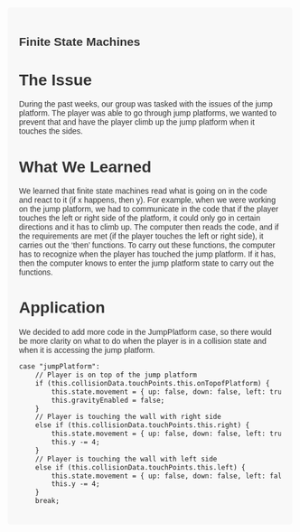 <div style="background-color: #f8f8f8; padding: 20px; border-radius: 5px;">

## <span style="font-family: Arial, sans-serif; color: #333;">Finite State Machines</span>

# <span style="font-family: Arial, sans-serif; color: #333;">The Issue</span>
<span style="font-family: Arial, sans-serif; color: #333;">During the past weeks, our group was tasked with the issues of the jump platform. The player was able to go through jump platforms, we wanted to prevent that and have the player climb up the jump platform when it touches the sides.</span>


# <span style="font-family: Arial, sans-serif; color: #333;">What We Learned</span>
<span style="font-family: Arial, sans-serif; color: #333;">We learned that finite state machines read what is going on in the code and react to it (if x happens, then y). For example, when we were working on the jump platform, we had to communicate in the code that if the player touches the left or right side of the platform, it could only go in certain directions and it has to climb up. The computer then reads the code, and if the requirements are met (if the player touches the left or right side), it carries out the ‘then’ functions. To carry out these functions, the computer has to recognize when the player has touched the jump platform. If it has, then the computer knows to enter the jump platform state to carry out the functions.</span>


# <span style="font-family: Arial, sans-serif; color: #333;">Application</span>
<span style="font-family: Arial, sans-serif; color: #333;">We decided to add more code in the JumpPlatform case, so there would be more clarity on what to do when the player is in a collision state and when it is accessing the jump platform.</span>

```html
case "jumpPlatform":
    // Player is on top of the jump platform
    if (this.collisionData.touchPoints.this.onTopofPlatform) {
        this.state.movement = { up: false, down: false, left: true, right: true, falling: false};
        this.gravityEnabled = false;
    } 
    // Player is touching the wall with right side
    else if (this.collisionData.touchPoints.this.right) {
        this.state.movement = { up: false, down: false, left: true, right: false, falling: false};
        this.y -= 4;
    } 
    // Player is touching the wall with left side
    else if (this.collisionData.touchPoints.this.left) {
        this.state.movement = { up: false, down: false, left: false, right: true, falling: false};
        this.y -= 4;
    }
    break;
```
</div>
